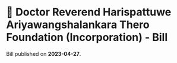 # 📄  Doctor Reverend Harispattuwe Ariyawangshalankara Thero Foundation (Incorporation) - Bill

Bill published on **2023-04-27**.
